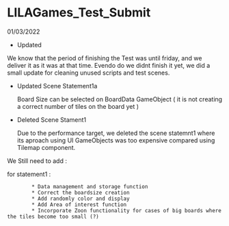 # LILAGames_Test_Submit

01/03/2022 

- Updated

We know that the period of finishing the Test was until friday, and we deliver it as it was at that time. 
  Evendo do we didnt finish it yet, we did a small update for cleaning unused scripts and test scenes.

*  Updated Scene Statement1a 

     Board Size can be selected on BoardData GameObject  ( it is not creating a correct number of tiles on the board yet )
   
  
*  Deleted Scene Stament1

     Due to the performance target, we deleted the scene statemnt1 where its aproach using UI GameObjects was too expensive compared using Tilemap component.
  
  
  
We Still need to add :

 for statement1 :
            
            * Data management and storage function
            * Correct the boardsize creation
            * Add randomly color and display
            * Add Area of interest function
            * Incorporate Zoon functionality for cases of big boards where the tiles become too small (?)
            
